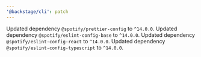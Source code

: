 ```yaml
---
'@backstage/cli': patch
---
```


Updated dependency `@spotify/prettier-config` to `^14.0.0`.
Updated dependency `@spotify/eslint-config-base` to `^14.0.0`.
Updated dependency `@spotify/eslint-config-react` to `^14.0.0`.
Updated dependency `@spotify/eslint-config-typescript` to `^14.0.0`.
